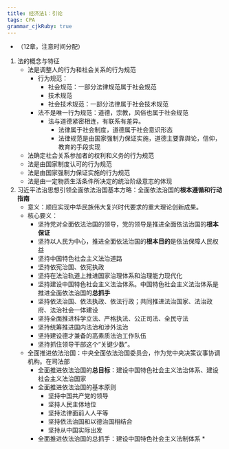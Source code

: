 ```yaml
---
title: 经济法1：引论
tags: CPA
grammar_cjkRuby: true
---
```

* （12章，注意时间分配）
1. 法的概念与特征
	* 法是调整人的行为和社会关系的行为规范
		* 行为规范：
			* 社会规范：一部分法律规范属于社会规范
			* 技术规范
			* 社会技术规范：一部分法律属于社会技术规范
		* 法不是唯一行为规范：道德，宗教，风俗也属于社会规范
			* 法与道德紧密相连，有联系有差异。
				* 法律属于社会制度，道德属于社会意识形态
				* 法律规范是由国家强制力保证实施，道德主要靠舆论，信仰，教育的手段实现
	* 法确定社会关系参加者的权利和义务的行为规范
	* 法是由国家制度认可的行为规范
	* 法是由国家强制力保证实施的行为规范
	* 法是由一定物质生活条件所决定的统治阶级意志的体现
2. 习近平法治思想引领全面依法治国基本方略：全面依法治国的**根本遵循和行动指南**
	* 意义：顺应实现中华民族伟大复兴时代要求的重大理论创新成果。
	* 核心要义：
		* 坚持党对全面依法治国的领导，党的领导是推进全面依法治国的**根本保证**
		* 坚持以人民为中心，推进全面依法治国的**根本目的**是依法保障人民权益
		* 坚持中国特色社会主义法治道路
		* 坚持依宪治国、依宪执政
		* 坚持在法治轨道上推进国家治理体系和治理能力现代化
		* 坚持建设中国特色社会主义法治体系。中国特色社会主义法治体系是推进全面依法治国的**总抓手**
		* 坚持依法治国、依法执政、依法行政；共同推进法治国家、法治政府、法治社会一体建设
		* 坚持全面推进科学立法、严格执法、公正司法、全民守法
		* 坚持统筹推进国内法治和涉外法治
		* 坚持建设德才兼备的高素质法治工作队伍
		* 坚持抓住领导干部这个“关键少数”。
	* 全面推进依法治国：中央全面依法治国委员会，作为党中央决策议事协调机构。在司法部
		* 全面推进依法治国的**总目标**：建设中国特色社会主义法治体系、建设社会主义法治国家
		* 全面推进依法治国的基本原则
			* 坚持中国共产党的领导
			* 坚持人民主体地位
			* 坚持法律面前人人平等
			* 坚持依法治国和以德治国相结合
			* 坚持从中国实际出发
		* 全面推进依法治国的总抓手：建设中国特色社会主义法制体系
			* 